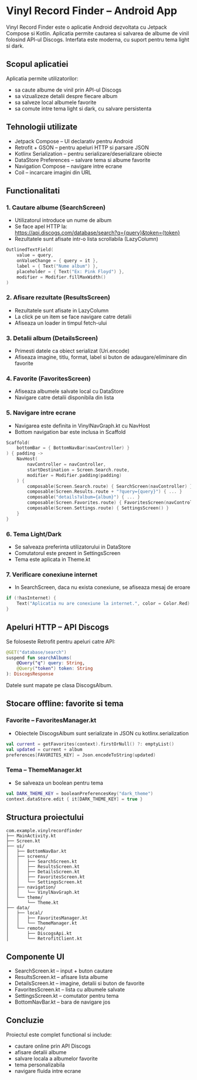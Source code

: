 # Vinyl Record Finder – Android App

Vinyl Record Finder este o aplicatie Android dezvoltata cu Jetpack Compose si Kotlin. Aplicatia permite cautarea si salvarea de albume de vinil folosind API-ul Discogs. Interfata este moderna, cu suport pentru tema light si dark.

## Scopul aplicatiei

Aplicatia permite utilizatorilor:
- sa caute albume de vinil prin API-ul Discogs
- sa vizualizeze detalii despre fiecare album
- sa salveze local albumele favorite
- sa comute intre tema light si dark, cu salvare persistenta

## Tehnologii utilizate

- Jetpack Compose – UI declarativ pentru Android
- Retrofit + GSON – pentru apeluri HTTP si parsare JSON
- Kotlinx Serialization – pentru serializare/deserializare obiecte
- DataStore Preferences – salvare tema si albume favorite
- Navigation Compose – navigare intre ecrane
- Coil – incarcare imagini din URL

## Functionalitati

### 1. Cautare albume (SearchScreen)

- Utilizatorul introduce un nume de album
- Se face apel HTTP la:  
  https://api.discogs.com/database/search?q={query}&token={token}
- Rezultatele sunt afisate intr-o lista scrollabila (LazyColumn)

```kotlin
OutlinedTextField(
    value = query,
    onValueChange = { query = it },
    label = { Text("Nume album") },
    placeholder = { Text("Ex: Pink Floyd") },
    modifier = Modifier.fillMaxWidth()
)
```

### 2. Afisare rezultate (ResultsScreen)

- Rezultatele sunt afisate in LazyColumn
- La click pe un item se face navigare catre detalii
- Afiseaza un loader in timpul fetch-ului

### 3. Detalii album (DetailsScreen)

- Primesti datele ca obiect serializat (Uri.encode)
- Afiseaza imagine, titlu, format, label si buton de adaugare/eliminare din favorite

### 4. Favorite (FavoritesScreen)

- Afiseaza albumele salvate local cu DataStore
- Navigare catre detalii disponibila din lista

### 5. Navigare intre ecrane

- Navigarea este definita in VinylNavGraph.kt cu NavHost
- Bottom navigation bar este inclusa in Scaffold

```kotlin
Scaffold(
    bottomBar = { BottomNavBar(navController) }
) { padding ->
    NavHost(
        navController = navController,
        startDestination = Screen.Search.route,
        modifier = Modifier.padding(padding)
    ) {
        composable(Screen.Search.route) { SearchScreen(navController) }
        composable(Screen.Results.route + "?query={query}") { ... }
        composable("details?album={album}") { ... }
        composable(Screen.Favorites.route) { FavoritesScreen(navController) }
        composable(Screen.Settings.route) { SettingsScreen() }
    }
}
```

### 6. Tema Light/Dark

- Se salveaza preferinta utilizatorului in DataStore
- Comutatorul este prezent in SettingsScreen
- Tema este aplicata in Theme.kt

### 7. Verificare conexiune internet

- In SearchScreen, daca nu exista conexiune, se afiseaza mesaj de eroare

```kotlin
if (!hasInternet) {
    Text("Aplicatia nu are conexiune la internet.", color = Color.Red)
}
```

## Apeluri HTTP – API Discogs

Se foloseste Retrofit pentru apeluri catre API:

```kotlin
@GET("database/search")
suspend fun searchAlbums(
    @Query("q") query: String,
    @Query("token") token: String
): DiscogsResponse
```

Datele sunt mapate pe clasa DiscogsAlbum.

## Stocare offline: favorite si tema

### Favorite – FavoritesManager.kt

- Obiectele DiscogsAlbum sunt serializate in JSON cu kotlinx.serialization

```kotlin
val current = getFavorites(context).firstOrNull() ?: emptyList()
val updated = current + album
preferences[FAVORITES_KEY] = Json.encodeToString(updated)
```

### Tema – ThemeManager.kt

- Se salveaza un boolean pentru tema

```kotlin
val DARK_THEME_KEY = booleanPreferencesKey("dark_theme")
context.dataStore.edit { it[DARK_THEME_KEY] = true }
```

## Structura proiectului

```
com.example.vinylrecordfinder
├── MainActivity.kt
├── Screen.kt
├── ui/
│   ├── BottomNavBar.kt
│   ├── screens/
│   │   ├── SearchScreen.kt
│   │   ├── ResultsScreen.kt
│   │   ├── DetailsScreen.kt
│   │   ├── FavoritesScreen.kt
│   │   └── SettingsScreen.kt
│   ├── navigation/
│   │   └── VinylNavGraph.kt
│   └── theme/
│       └── Theme.kt
├── data/
│   ├── local/
│   │   ├── FavoritesManager.kt
│   │   └── ThemeManager.kt
│   └── remote/
│       ├── DiscogsApi.kt
│       └── RetrofitClient.kt
```

## Componente UI

- SearchScreen.kt – input + buton cautare
- ResultsScreen.kt – afisare lista albume
- DetailsScreen.kt – imagine, detalii si buton de favorite
- FavoritesScreen.kt – lista cu albumele salvate
- SettingsScreen.kt – comutator pentru tema
- BottomNavBar.kt – bara de navigare jos

## Concluzie

Proiectul este complet functional si include:
- cautare online prin API Discogs  
- afisare detalii albume  
- salvare locala a albumelor favorite  
- tema personalizabila  
- navigare fluida intre ecrane
